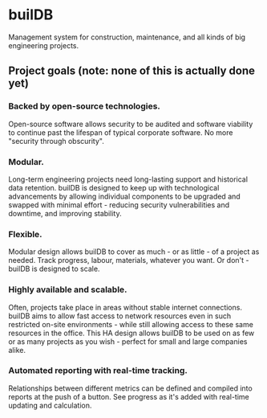 # builDB
Management system for construction, maintenance, and all kinds of big engineering projects.

## Project goals (note: none of this is actually done yet)

### Backed by open-source technologies.
Open-source software allows security to be audited and software viability to continue past the lifespan of typical corporate software. No more "security through obscurity". 

### Modular. 
Long-term engineering projects need long-lasting support and historical data retention. builDB is designed to keep up with technological advancements by allowing individual components to be upgraded and swapped with minimal effort - reducing security vulnerabilities and downtime, and improving stability. 

### Flexible.
Modular design allows builDB to cover as much - or as little - of a project as needed. Track progress, labour, materials, whatever you want. Or don't - builDB is designed to scale.

### Highly available and scalable.
Often, projects take place in areas without stable internet connections. builDB aims to allow fast access to network resources even in such restricted on-site environments - while still allowing access to these same resources in the office. This HA design allows builDB to be used on as few or as many projects as you wish - perfect for small and large companies alike. 

### Automated reporting with real-time tracking.
Relationships between different metrics can be defined and compiled into reports at the push of a button. See progress as it's added with real-time updating and calculation. 

